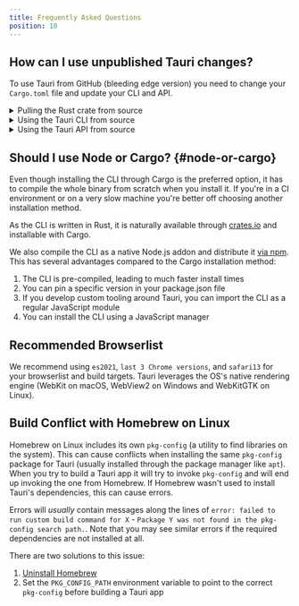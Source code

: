 ```yaml
---
title: Frequently Asked Questions
position: 10
---
```


## How can I use unpublished Tauri changes?

To use Tauri from GitHub (bleeding edge version) you need to change your `Cargo.toml` file and update your CLI and API.

<details>
  <summary>Pulling the Rust crate from source</summary>

Append this to your `Cargo.toml` file:

```toml title=Cargo.toml
[patch.crates-io]
tauri = { git = "https://github.com/tauri-apps/tauri", branch = "dev" }
tauri-build = { git = "https://github.com/tauri-apps/tauri", branch = "dev" }
```

This will force all your dependencies to use `tauri` and `tauri-build` from Git instead of crates.io.

</details>

<details>
  <summary>Using the Tauri CLI from source</summary>

If you are using the Cargo CLI, you can install it directly from GitHub:

```shell
cargo install --git https://github.com/tauri-apps/tauri --branch dev tauri-cli
```

If you are using the `@tauri-apps/cli` package, you will need to clone the repo and build it:

```shell
git clone https://github.com/tauri-apps/tauri
git checkout dev
cd tauri/tooling/cli/node
yarn
yarn build
```

To use it, run directly with node:

```shell
node /path/to/tauri/tooling/cli/node/tauri.js dev
node /path/to/tauri/tooling/cli/node/tauri.js build
```

Alternatively, you can run your app with Cargo directly:

```shell
cd src-tauri
cargo run --no-default-features # instead of tauri dev
cargo build # instead of tauri build - won't bundle your app though
```

</details>

<details>
  <summary>Using the Tauri API from source</summary>

It is recommended to also use the Tauri API package from source when using the Tauri crate from GitHub (though it might not be needed).
To build it from source, run the following script:

```shell
git clone https://github.com/tauri-apps/tauri
git checkout dev
cd tauri/tooling/api
yarn
yarn build
```

Now you can link it using yarn:

```shell
cd dist
yarn link
cd /path/to/your/project
yarn link @tauri-apps/api
```

Or you can change your package.json to point to the dist folder directly:

```json title=package.json
{
  "dependencies": {
    "@tauri-apps/api": "/path/to/tauri/tooling/api/dist"
  }
}
```

</details>

## Should I use Node or Cargo? {#node-or-cargo}

Even though installing the CLI through Cargo is the preferred option, it has to compile the whole binary from scratch when you install it. If you're in a CI environment or on a very slow machine you're better off choosing another installation method.

As the CLI is written in Rust, it is naturally available through [crates.io] and installable with Cargo.

We also compile the CLI as a native Node.js addon and distribute it [via npm]. This has several advantages compared to the Cargo installation method:

1. The CLI is pre-compiled, leading to much faster install times
2. You can pin a specific version in your package.json file
3. If you develop custom tooling around Tauri, you can import the CLI as a regular JavaScript module
4. You can install the CLI using a JavaScript manager

## Recommended Browserlist

We recommend using `es2021`, `last 3 Chrome versions`, and `safari13` for your browserlist and build targets. Tauri leverages the OS's native rendering engine (WebKit on macOS, WebView2 on Windows and WebKitGTK on Linux).

## Build Conflict with Homebrew on Linux

Homebrew on Linux includes its own `pkg-config` (a utility to find libraries on the system). This can cause conflicts when installing the same `pkg-config` package for Tauri (usually installed through the package manager like `apt`). When you try to build a Tauri app it will try to invoke `pkg-config` and will end up invoking the one from Homebrew. If Homebrew wasn't used to install Tauri's dependencies, this can cause errors.

Errors will _usually_ contain messages along the lines of `error: failed to run custom build command for X` - `Package Y was not found in the pkg-config search path.`. Note that you may see similar errors if the required dependencies are not installed at all.

There are two solutions to this issue:

1. [Uninstall Homebrew]
2. Set the `PKG_CONFIG_PATH` environment variable to point to the correct `pkg-config` before building a Tauri app

[crates.io]: https://crates.io/crates/tauri-cli
[via npm]: https://www.npmjs.com/package/@tauri-apps/cli
[uninstall homebrew]: https://docs.brew.sh/FAQ#how-do-i-uninstall-homebrew
